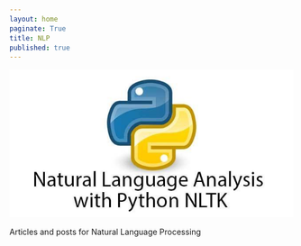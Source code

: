 ```yaml
---
layout: home
paginate: True
title: NLP
published: true
---
```


![](/images/nlp.jpg)

Articles and posts for Natural Language Processing
